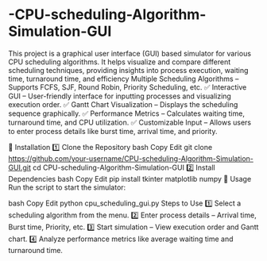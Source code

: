# -CPU-scheduling-Algorithm-Simulation-GUI
This project is a graphical user interface (GUI) based simulator for various CPU scheduling algorithms. It helps visualize and compare different scheduling techniques, providing insights into process execution, waiting time, turnaround time, and efficiency
 Multiple Scheduling Algorithms – Supports FCFS, SJF, Round Robin, Priority Scheduling, etc.
✅ Interactive GUI – User-friendly interface for inputting processes and visualizing execution order.
✅ Gantt Chart Visualization – Displays the scheduling sequence graphically.
✅ Performance Metrics – Calculates waiting time, turnaround time, and CPU utilization.
✅ Customizable Input – Allows users to enter process details like burst time, arrival time, and priority.

🔧 Installation
1️⃣ Clone the Repository
bash
Copy
Edit
git clone https://github.com/your-username/CPU-scheduling-Algorithm-Simulation-GUI.git
cd CPU-scheduling-Algorithm-Simulation-GUI
2️⃣ Install Dependencies
bash
Copy
Edit
pip install tkinter matplotlib numpy
🚀 Usage
Run the script to start the simulator:

bash
Copy
Edit
python cpu_scheduling_gui.py
Steps to Use
1️⃣ Select a scheduling algorithm from the menu.
2️⃣ Enter process details – Arrival time, Burst time, Priority, etc.
3️⃣ Start simulation – View execution order and Gantt chart.
4️⃣ Analyze performance metrics like average waiting time and turnaround time.
